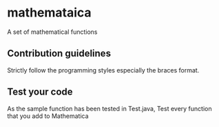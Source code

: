 # mathemataica
A set of mathematical functions

## Contribution guidelines
Strictly follow the programming styles especially the braces format.

## Test your code
As the sample function has been tested in Test.java, Test every function that you add to Mathematica
